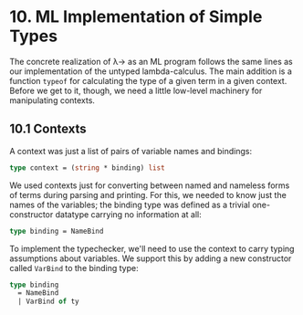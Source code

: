 # 10. ML Implementation of Simple Types

The concrete realization of λ→ as an ML program follows the same lines as our implementation of the untyped lambda-calculus. The main addition is a function `typeof` for calculating the type of a given term in a given context. Before we get to it, though, we need a little low-level machinery for manipulating contexts.

## 10.1 Contexts

A context was just a list of pairs of variable names and bindings:

```ml
type context = (string * binding) list
```

We used contexts just for converting between named and nameless forms of terms during parsing and printing. For this, we needed to know just the names of the variables; the binding type was defined as a trivial one-constructor datatype carrying no information at all:

```ml
type binding = NameBind
```

To implement the typechecker, we'll need to use the context to carry typing assumptions about variables. We support this by adding a new constructor called `VarBind` to the binding type:

```ml
type binding
  = NameBind
  | VarBind of ty
```
